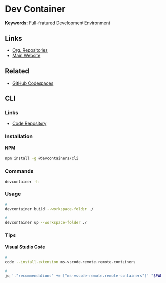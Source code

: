 # Dev Container

**Keywords:** Full-featured Development Environment

## Links

- [Org. Repositories](https://github.com/devcontainers)
- [Main Website](https://containers.dev)

## Related

- [GitHub Codespaces](/github/github-codespaces.md)

## CLI

### Links

- [Code Repository](https://github.com/devcontainers/cli)

### Installation

#### NPM

```sh
npm install -g @devcontainers/cli
```

### Commands

```sh
devcontainer -h
```

### Usage

```sh
#
devcontainer build --workspace-folder ./

#
devcontainer up --workspace-folder ./
```

<!--
#
devcontainer features

#
devcontainer exec --workspace-folder ./
-->

### Tips

#### Visual Studio Code

```sh
#
code --install-extension ms-vscode-remote.remote-containers

#
jq '."recommendations" += ["ms-vscode-remote.remote-containers"]' "$PWD"/.vscode/extensions.json | sponge "$PWD"/.vscode/extensions.json
```
